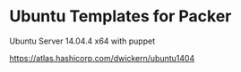 # Ubuntu Templates for Packer

Ubuntu Server 14.04.4 x64 with puppet

https://atlas.hashicorp.com/dwickern/ubuntu1404
